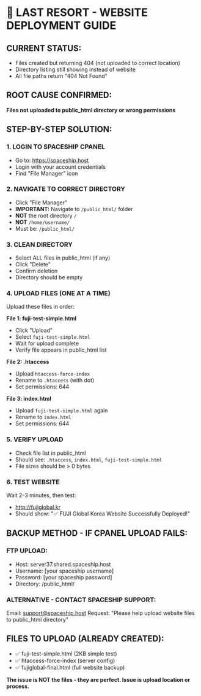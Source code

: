 # 🚨 LAST RESORT - WEBSITE DEPLOYMENT GUIDE

## CURRENT STATUS: 
- Files created but returning 404 (not uploaded to correct location)
- Directory listing still showing instead of website
- All file paths return "404 Not Found"

## ROOT CAUSE CONFIRMED:
**Files not uploaded to public_html directory or wrong permissions**

## STEP-BY-STEP SOLUTION:

### 1. LOGIN TO SPACESHIP CPANEL
- Go to: https://spaceship.host
- Login with your account credentials
- Find "File Manager" icon

### 2. NAVIGATE TO CORRECT DIRECTORY
- Click "File Manager" 
- **IMPORTANT:** Navigate to `/public_html/` folder
- **NOT** the root directory `/`
- **NOT** `/home/username/`
- Must be: `/public_html/`

### 3. CLEAN DIRECTORY
- Select ALL files in public_html (if any)
- Click "Delete" 
- Confirm deletion
- Directory should be empty

### 4. UPLOAD FILES (ONE AT A TIME)
Upload these files in order:

**File 1: fuji-test-simple.html**
- Click "Upload" 
- Select `fuji-test-simple.html`
- Wait for upload complete
- Verify file appears in public_html list

**File 2: .htaccess**
- Upload `htaccess-force-index` 
- Rename to `.htaccess` (with dot)
- Set permissions: 644

**File 3: index.html**
- Upload `fuji-test-simple.html` again
- Rename to `index.html`
- Set permissions: 644

### 5. VERIFY UPLOAD
- Check file list in public_html
- Should see: `.htaccess`, `index.html`, `fuji-test-simple.html`
- File sizes should be > 0 bytes

### 6. TEST WEBSITE
Wait 2-3 minutes, then test:
- http://fujiglobal.kr
- Should show: "✅ FUJI Global Korea Website Successfully Deployed!"

## BACKUP METHOD - IF CPANEL UPLOAD FAILS:

### FTP UPLOAD:
- Host: server37.shared.spaceship.host
- Username: [your spaceship username]
- Password: [your spaceship password]
- Directory: /public_html/

### ALTERNATIVE - CONTACT SPACESHIP SUPPORT:
Email: support@spaceship.host
Request: "Please help upload website files to public_html directory"

## FILES TO UPLOAD (ALREADY CREATED):
- ✅ fuji-test-simple.html (2KB simple test)
- ✅ htaccess-force-index (server config)
- ✅ fujiglobal-final.html (full website backup)

**The issue is NOT the files - they are perfect. Issue is upload location or process.**